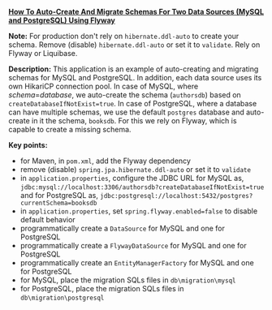 **[How To Auto-Create And Migrate Schemas For Two Data Sources (MySQL and PostgreSQL) Using Flyway](https://github.com/AnghelLeonard/Hibernate-SpringBoot/tree/master/HibernateSpringBootFlywayTwoVendors)**
 
**Note:** For production don't rely on `hibernate.ddl-auto` to create your schema. Remove (disable) `hibernate.ddl-auto` or set it to `validate`. Rely on Flyway or Liquibase.

**Description:** This application is an example of auto-creating and migrating schemas for MySQL and PostgreSQL. In addition, each data source uses its own HikariCP connection pool. In case of MySQL, where *schema*=*database*, we auto-create the schema (`authorsdb`) based on `createDatabaseIfNotExist=true`. In case of PostgreSQL, where a database can have multiple schemas, we use the default `postgres` database and auto-create in it the schema, `booksdb`. For this we rely on Flyway, which is capable to create a missing schema.

**Key points:**
- for Maven, in `pom.xml`, add the Flyway dependency
- remove (disable) `spring.jpa.hibernate.ddl-auto` or set it to `validate`
- in `application.properties`, configure the JDBC URL for MySQL as, `jdbc:mysql://localhost:3306/authorsdb?createDatabaseIfNotExist=true` and for PostgreSQL as, `jdbc:postgresql://localhost:5432/postgres?currentSchema=booksdb`
- in `application.properties`, set `spring.flyway.enabled=false` to disable default behavior
- programmatically create a `DataSource` for MySQL and one for PostgreSQL
- programmatically create a `FlywayDataSource` for MySQL and one for PostgreSQL
- programmatically create an `EntityManagerFactory` for MySQL and one for PostgreSQL
- for MySQL, place the migration SQLs files in `db\migration\mysql`
- for PostgreSQL, place the migration SQLs files in `db\migration\postgresql`    
